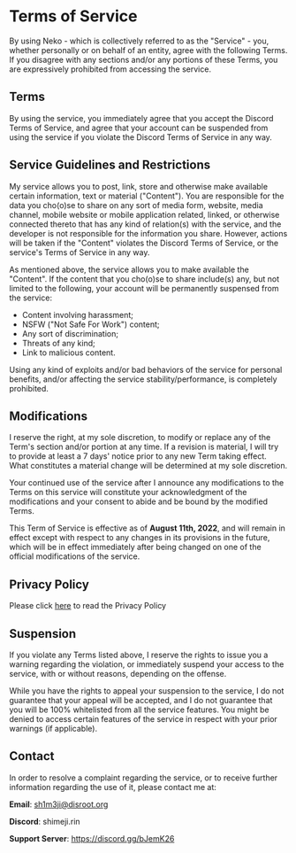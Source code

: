 # Terms of Service
By using Neko - which is collectively referred to as the "Service" - you, whether personally or on behalf of an entity, agree with the following Terms. If you disagree with any sections and/or any portions of these Terms, you are expressively prohibited from accessing the service.

## Terms
By using the service, you immediately agree that you accept the Discord Terms of Service, and agree that your account can be suspended from using the service if you violate the Discord Terms of Service in any way.

## Service Guidelines and Restrictions
My service allows you to post, link, store and otherwise make available certain information, text or material ("Content"). You are responsible for the data you cho(o)se to share on any sort of media form, website, media channel, mobile website or mobile application related, linked, or otherwise connected thereto that has any kind of relation(s) with the service, and the developer is not responsible for the information you share. However, actions will be taken if the "Content" violates the Discord Terms of Service, or the service's Terms of Service in any way.

As mentioned above, the service allows you to make available the "Content". If the content that you cho(o)se to share include(s) any, but not limited to the following, your account will be permanently suspensed from the service:
- Content involving harassment;
- NSFW ("Not Safe For Work") content;
- Any sort of discrimination;
- Threats of any kind;
- Link to malicious content.

Using any kind of exploits and/or bad behaviors of the service for personal benefits, and/or affecting the service stability/performance, is completely prohibited.

## Modifications
I reserve the right, at my sole discretion, to modify or replace any of the Term's section and/or portion at any time. If a revision is material, I will try to provide at least a 7 days' notice prior to any new Term taking effect. What constitutes a material change will be determined at my sole discretion.

Your continued use of the service after I announce any modifications to the Terms on this service will constitute your acknowledgment of the modifications and your consent to abide and be bound by the modified Terms.

This Term of Service is effective as of **August 11th, 2022**, and will remain in effect except with respect to any changes in its provisions in the future, which will be in effect immediately after being changed on one of the official modifications of the service.

## Privacy Policy
Please click [here](https://github.com/NekoOfficial/Terms-and-Policy/blob/main/Privacy%20Policy.md) to read the Privacy Policy

## Suspension
If you violate any Terms listed above, I reserve the rights to issue you a warning regarding the violation, or immediately suspend your access to the service, with or without reasons, depending on the offense.

While you have the rights to appeal your suspension to the service, I do not guarantee that your appeal will be accepted, and I do not guarantee that you will be 100% whitelisted from all the service features. You might be denied to access certain features of the service in respect with your prior warnings (if applicable).

## Contact
In order to resolve a complaint regarding the service, or to receive further information regarding the use of it, please contact me at:

**Email**: sh1m3ji@disroot.org

**Discord**: shimeji.rin

**Support Server**: https://discord.gg/bJemK26

